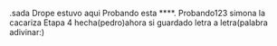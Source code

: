 .sada
Drope estuvo aqui
Probando esta ****.
Probando123 simona la cacariza
Etapa 4 hecha(pedro)ahora si
guardado letra a letra(palabra adivinar:)